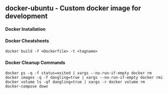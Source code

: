 docker-ubuntu - Custom docker image for development
---------------------------------------------------------------

#### Docker Installation


#### Docker Cheatsheets

```
docker build -f <Dockerfile> -t <tagname>
```

#### Docker Cleanup Commands

```
docker ps -q -f status=exited | xargs --no-run-if-empty docker rm
docker images -q -f dangling=true | xargs --no-run-if-empty docker rmi
docker volume ls -qf dangling=true | xargs -r docker volume rm
docker-compose down
```

